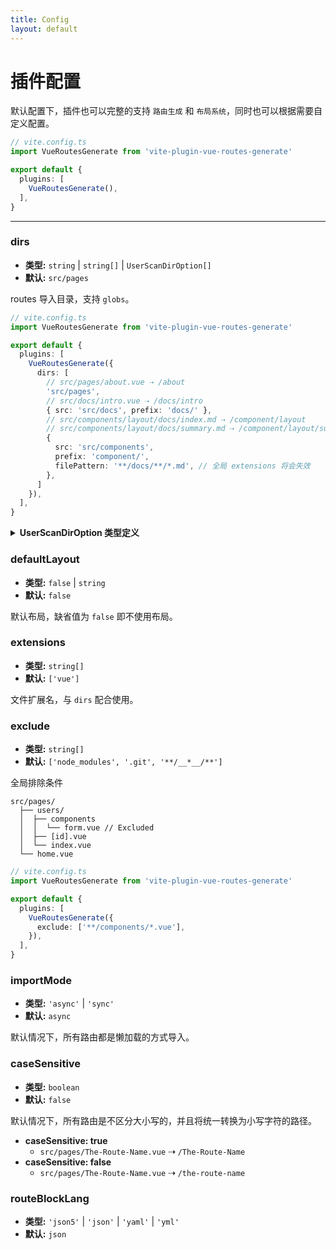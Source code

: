 ```yaml
---
title: Config
layout: default
---
```


# 插件配置

默认配置下，插件也可以完整的支持 `路由生成` 和 `布局系统`，同时也可以根据需要自定义配置。

```ts
// vite.config.ts
import VueRoutesGenerate from 'vite-plugin-vue-routes-generate'

export default {
  plugins: [
    VueRoutesGenerate(),
  ],
}
```

---

### dirs

- **类型:** `string` | `string[]` | `UserScanDirOption[]`
- **默认:** `src/pages`

routes 导入目录，支持 `globs`。

```ts
// vite.config.ts
import VueRoutesGenerate from 'vite-plugin-vue-routes-generate'

export default {
  plugins: [
    VueRoutesGenerate({
      dirs: [
        // src/pages/about.vue ⇢ /about
        'src/pages',
        // src/docs/intro.vue ⇢ /docs/intro
        { src: 'src/docs', prefix: 'docs/' },
        // src/components/layout/docs/index.md ⇢ /component/layout
        // src/components/layout/docs/summary.md ⇢ /component/layout/summary
        {
          src: 'src/components',
          prefix: 'component/',
          filePattern: '**/docs/**/*.md', // 全局 extensions 将会失效
        },
      ]
    }),
  ],
}
```

<details>
<summary><b>UserScanDirOption 类型定义</b></summary><br>

```ts
export interface UserScanDirOption {
  /**
   * 路由导入文件夹搜索路径
   */
  src: string
  /**
   * 路由路径前缀
   *
   * @default ''
   */
  prefix?: string
  /**
   * 文件过滤条件
   */
  filePattern?: string
}
```
</details>

### defaultLayout

- **类型:** `false` | `string`
- **默认:** `false`

默认布局，缺省值为 `false` 即不使用布局。

### extensions

- **类型:** `string[]`
- **默认:** `['vue']`

文件扩展名，与 `dirs` 配合使用。

### exclude

- **类型:** `string[]`
- **默认:** `['node_modules', '.git', '**/__*__/**']`

全局排除条件

```text
src/pages/
  ├── users/
  │  ├── components
  │  │  └── form.vue // Excluded
  │  ├── [id].vue
  │  └── index.vue
  └── home.vue
```

```ts
// vite.config.ts
import VueRoutesGenerate from 'vite-plugin-vue-routes-generate'

export default {
  plugins: [
    VueRoutesGenerate({
      exclude: ['**/components/*.vue'],
    }),
  ],
}
```

### importMode

- **类型:** `'async'` | `'sync'`
- **默认:** `async`

默认情况下，所有路由都是懒加载的方式导入。

### caseSensitive

- **类型:** `boolean`
- **默认:** `false`

默认情况下，所有路由是不区分大小写的，并且将统一转换为小写字符的路径。

- **caseSensitive: true** 
  - `src/pages/The-Route-Name.vue` ⇢ `/The-Route-Name`
- **caseSensitive: false** 
  - `src/pages/The-Route-Name.vue` ⇢ `/the-route-name`

### routeBlockLang

- **类型:** `'json5'` | `'json'` | `'yaml'` | `'yml'`
- **默认:** `json`
